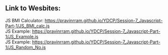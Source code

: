 <h2>Link to Wesbites:</h2>

JS BMI Calculator: https://pravinrram.github.io/YDCP/Session-7_Javascript-Part-1/JS_BMI_calc.js <br>
JS Example: https://pravinrram.github.io/YDCP/Session-7_Javascript-Part-1/JS_Example.js <br>
JS Example: https://pravinrram.github.io/YDCP/Session-7_Javascript-Part-1/JS_Random_No.js

